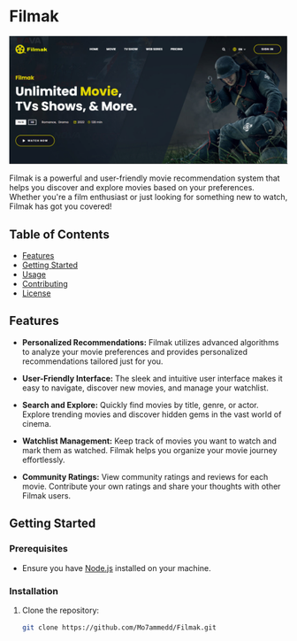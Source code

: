 # Filmak

![Filmak Logo](https://github.com/Mo7ammedd/Filmak/blob/main/assets/images/%D9%84%D9%82%D8%B7%D8%A9%20%D8%B4%D8%A7%D8%B4%D8%A9%202023-12-06%20093728.png?raw=true)

Filmak is a powerful and user-friendly movie recommendation system that helps you discover and explore movies based on your preferences. Whether you're a film enthusiast or just looking for something new to watch, Filmak has got you covered!

## Table of Contents

- [Features](#features)
- [Getting Started](#getting-started)
- [Usage](#usage)
- [Contributing](#contributing)
- [License](https://github.com/Mo7ammedd/Filmak/blob/main/LICENSE)

## Features

- **Personalized Recommendations:** Filmak utilizes advanced algorithms to analyze your movie preferences and provides personalized recommendations tailored just for you.

- **User-Friendly Interface:** The sleek and intuitive user interface makes it easy to navigate, discover new movies, and manage your watchlist.

- **Search and Explore:** Quickly find movies by title, genre, or actor. Explore trending movies and discover hidden gems in the vast world of cinema.

- **Watchlist Management:** Keep track of movies you want to watch and mark them as watched. Filmak helps you organize your movie journey effortlessly.

- **Community Ratings:** View community ratings and reviews for each movie. Contribute your own ratings and share your thoughts with other Filmak users.

## Getting Started

### Prerequisites

- Ensure you have [Node.js](https://nodejs.org/) installed on your machine.

### Installation

1. Clone the repository:

   ```bash
   git clone https://github.com/Mo7ammedd/Filmak.git
   
